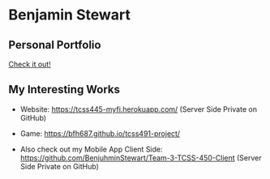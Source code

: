 # Benjamin Stewart

## Personal Portfolio

<a href="https://benjamin-portfolio.vercel.app/">Check it out!</a>

## My Interesting Works

- Website: https://tcss445-myfi.herokuapp.com/
  (Server Side Private on GitHub)

- Game: https://bfh687.github.io/tcss491-project/

- Also check out my Mobile App Client Side: https://github.com/BenjuhminStewart/Team-3-TCSS-450-Client
  (Server Side Private on GitHub)

<!---
BenjuhminStewart/BenjuhminStewart is a ✨ special ✨ repository because its `README.md` (this file) appears on your GitHub profile.
You can click the Preview link to take a look at your changes.
--->


